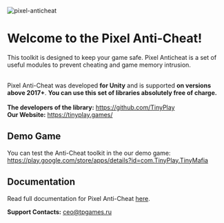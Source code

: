 ![pixel-anticheat](https://sun9-28.userapi.com/impg/oDGcKW217dDN39yjIHkjJ7C8FFIzxaHGAZPQTA/kGBZdrz61nI.jpg?size=1280x720&quality=95&sign=c93a298b7cace99acb1d1756d10fea06&type=album)

# Welcome to the Pixel Anti-Cheat!
This toolkit is designed to keep your game safe. Pixel Anticheat is a set of useful modules to prevent cheating and game memory intrusion.<br/><br/>

Pixel Anti-Cheat was developed **for Unity** and is supported **on versions above 2017+**. **You can use this set of libraries absolutely free of charge.**
<br/><br/>
**The developers of the library:** https://github.com/TinyPlay<br/>
**Our Website:** https://tinyplay.games/<br/>

## Demo Game
You can test the Anti-Cheat toolkit in the our demo game:<br/>
https://play.google.com/store/apps/details?id=com.TinyPlay.TinyMafia

## Documentation
Read full documentation for Pixel Anti-Cheat <a href="https://github.com/TinyPlay/Pixel-Anticheat/wiki/">here</a>.

**Support Contacts:** ceo@tpgames.ru
